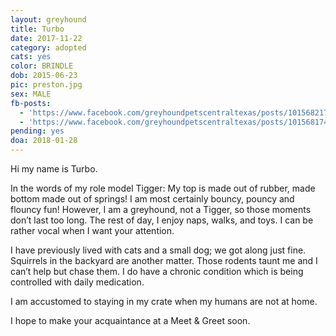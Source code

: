 ```yaml
---
layout: greyhound
title: Turbo
date: 2017-11-22
category: adopted
cats: yes
color: BRINDLE
dob: 2015-06-23
pic: preston.jpg
sex: MALE
fb-posts:
  - 'https://www.facebook.com/greyhoundpetscentraltexas/posts/10156821798388572'
  - 'https://www.facebook.com/greyhoundpetscentraltexas/posts/10156817420898572'
pending: yes
doa: 2018-01-28
---
```


Hi my name is Turbo. 
 
In the words of my role model Tigger: My top is made out of rubber, made bottom made out of springs!  I am most certainly bouncy, pouncy and flouncy fun!  However, I am a greyhound, not a Tigger, so those moments don’t last too long.  The rest of day, I enjoy naps, walks, and toys.  I can be rather vocal when I want your attention.
 
I have previously lived with cats and a small dog; we got along just fine.  Squirrels in the backyard are another matter.  Those rodents taunt me and I can’t help but chase them.  I do have a chronic condition which is being controlled with daily medication.
 
I am accustomed to staying in my crate when my humans are not at home. 
 
I hope to make your acquaintance at a Meet & Greet soon.
